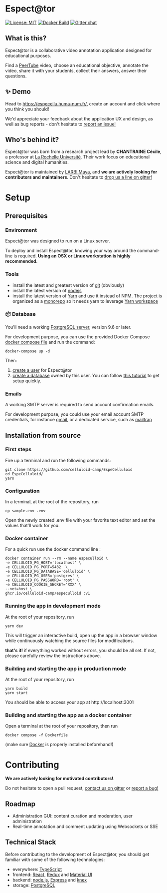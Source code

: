 # Espect@tor
[![License: MIT](https://img.shields.io/badge/License-MIT-yellow.svg)](https://opensource.org/licenses/MIT)
[![Docker Build](https://github.com/celluloid-camp/celluloid/actions/workflows/build.yml/badge.svg?branch=main)](https://github.com/celluloid-camp/celluloid/actions/workflows/build.yml)
[![Gitter chat](https://badges.gitter.im/celluloid-camp.png)](https://gitter.im/celluloid-camp)

## What is this?

Espect@tor is a collaborative video annotation application designed for educational purposes.

Find a [PeerTube](https://joinpeertube.org/) video, choose an educational objective, annotate the video, share it with your students,
collect their answers, answer their questions.

## ✨ Demo

Head to https://especellu.huma-num.fr/, create an account and click where you think you should!

We'd appreciate your feedback about the application UX and design, as well as bug reports - don't hesitate to [report an issue!](https://github.com/celluloid-camp/celluloid/issues)


## Who's behind it?

Espect@tor was born from a research project lead by **CHANTRAINE Cécile**,
a professor at [La Rochelle Université](https://www.univ-larochelle.fr/).
Their work focus on educational science and digital humanities.

Espect@tor is maintained by [LARBI Maya](https://github.com/mayalb), and **we are actively looking for contributors and maintainers**.
Don't hesitate to [drop us a line on gitter!](https://gitter.im/celluloid-camp)

# Setup

## Prerequisites

### Environment

Espect@tor was designed to run on a Linux server.

To deploy and install Espect@tor, knowing your way around the command-line is required. **Using an OSX or Linux workstation is highly recommended**.

### Tools

- install the latest and greatest version of [git](https://git-scm.com/) (obviously)
- install the latest version of [nodejs](https://nodejs.org/en/)
- install the latest version of [Yarn](https://yarnpkg.com/en/) and use it instead of NPM. The project is organized as a [monorepo](https://blog.scottlogic.com/2018/02/23/javascript-monorepos.html) so it needs yarn to leverage [Yarn workspace](https://yarnpkg.com/blog/2017/08/02/introducing-workspaces/)

### 📦 Database

You'll need a working [PostgreSQL server](https://www.postgresql.org/docs/current/static/tutorial-install.html), version 9.6 or later.

For development purpose, you can use the provided Docker Compose [docker compose file](docker-compose.yml) and run the command: 

    docker-compose up -d

Then:

1. [create a user](https://www.postgresql.org/docs/current/static/app-createuser.html) for Espect@tor
2. [create a database](https://www.postgresql.org/docs/current/static/manage-ag-createdb.html) owned by this user. You can follow [this tutorial](https://medium.com/coding-blocks/creating-user-database-and-adding-access-on-postgresql-8bfcd2f4a91e) to get setup quickly.

### Emails

A working SMTP server is required to send account confirmation emails.

For development purpose, you could use your email account SMTP credentials, for instance [gmail](https://support.google.com/a/answer/176600?hl=en), or a dedicated service, such as [mailtrap](https://mailtrap.io/register/signup)

## Installation from source

### First steps

Fire up a terminal and run the following commands:

    git clone https://github.com/celluloid-camp/EspeCelluloid
    cd EspeCelluloid/
    yarn

### Configuration

In a terminal, at the root of the repository, run

    cp sample.env .env

Open the newly created .env file with your favorite text editor and set the values that'll work for you.


### Docker container

For a quick run use the docker command line :

    docker container run --rm --name especulloid \
    -e CELLULOID_PG_HOST='localhost' \
    -e CELLULOID_PG_PORT=5432  \
    -e CELLULOID_PG_DATABASE='celluloid' \
    -e CELLULOID_PG_USER='postgres' \
    -e CELLULOID_PG_PASSWORD='root' \
    -e CELLULOID_COOKIE_SECRET='XXX' \
    --net=host \
    ghcr.io/celluloid-camp/especulloid :v1


### Running the app in development mode

At the root of your repository, run

    yarn dev

This will trigger an interactive build, open up the app in a browser window while continuously watching the source files for modifications.

**that's it!** if everything worked without errors, you should be all set. If not, please carefully review the instructions above.

### Building and starting the app in production mode

At the root of your repository, run

    yarn build
    yarn start

You should be able to access your app at http://localhost:3001

### Building and starting the app as a docker container

Open a terminal at the root of your repository, then run

    docker compose -f Dockerfile

(make sure [Docker](https://www.docker.com/get-started) is properly installed beforehand!)

# Contributing

**We are actively looking for motivated contributors!**.

Do not hesitate to open a pull request, [contact us on gitter](https://gitter.im) or [report a bug!](https://github.com/celluloid-camp/celluloid/issues)

## Roadmap
- Administration GUI: content curation and moderation, user administration
- Real-time annotation and comment updating using Websockets or SSE


## Technical Stack

Before contributing to the development of Espect@tor, you should get familiar with some of the following technologies:

- everywhere: [TypeScript](https://www.typescriptlang.org/)
- frontend: [React](https://reactjs.org/), [Redux](https://redux.js.org/) and [Material UI](https://material-ui.com/)
- backend: [node.js](https://nodejs.org/en/), [Express](https://expressjs.com/) and [knex](https://knexjs.org/)
- storage: [PostgreSQL](https://www.postgresql.org/)


